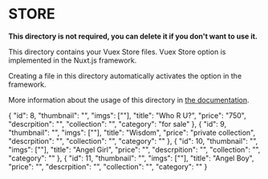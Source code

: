 # STORE

**This directory is not required, you can delete it if you don't want to use it.**

This directory contains your Vuex Store files.
Vuex Store option is implemented in the Nuxt.js framework.

Creating a file in this directory automatically activates the option in the framework.

More information about the usage of this directory in [the documentation](https://nuxtjs.org/guide/vuex-store).

  {
    "id": 8,
    "thumbnail": "",
    "imgs": [""],
    "title": "Who R U?",
    "price": "750",
    "descrpition": "",
    "collection": "",
    "category": "for sale"
  },
  {
    "id": 9,
    "thumbnail": "",
    "imgs": [""],
    "title": "Wisdom",
    "price": "private collection",
    "descrpition": "",
    "collection": "",
    "category": ""
  },
  {
    "id": 10,
    "thumbnail": "",
    "imgs": [""],
    "title": "Angel Girl",
    "price": "",
    "descrpition": "",
    "collection": "",
    "category": ""
  },
  {
    "id": 11,
    "thumbnail": "",
    "imgs": [""],
    "title": "Angel Boy",
    "price": "",
    "descrpition": "",
    "collection": "",
    "category": ""
  } 